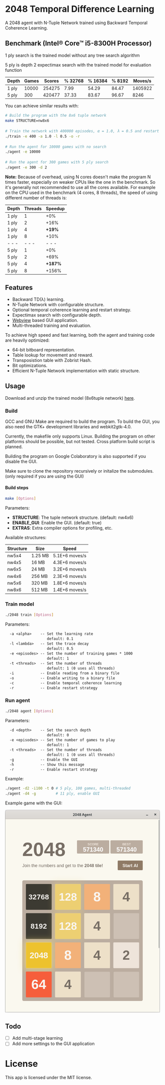 # 2048 Temporal Difference Learning

A 2048 agent with N-Tuple Network trained using Backward Temporal Coherence Learning.

## Benchmark (Intel® Core™ i5-8300H Processor)

1 ply search is the trained model without any tree search algorithm

5 ply is depth 2 expectimax search with the trained model for evaluation function

| Depth | Games | Scores | % 32768 | % 16384 | % 8192 | Moves/s |
| ----- | ----- | ------ | ------- | ------- | ------ | ------- |
| 1 ply | 10000 | 254275 | 7.99    | 54.29   | 84.47  | 1405922 |
| 5 ply | 300   | 420477 | 37.33   | 83.67   | 96.67  | 8246    |

You can achieve similar results with:

```sh
# Build the program with the 8x6 tuple network
make STRUCTURE=nw8x6

# Train the network with 400000 episodes, α = 1.0, λ = 0.5 and restart strategy
./train -e 400 -a 1.0 -l 0.5 -o -r

# Run the agent for 10000 games with no search
./agent -e 10000

# Run the agent for 300 games with 5 ply search
./agent -e 300 -d 2
```

**Note:** Because of overhead, using N cores doesn't make the program N times faster, especially on weaker CPUs like the one in the benchmark.
So it's generally not recommended to use all the cores available.
For example on the CPU used in the benchmark (4 cores, 8 threads), the speed of using different number of threads is:

| Depth | Threads | Speedup   |
| ----- | ------- | --------- |
| 1 ply | 1       | +0%       |
| 1 ply | 2       | +16%      |
| 1 ply | 4       | **+19%**  |
| 1 ply | 8       | +10%      |
| - - - | - - -   | - - -     |
| 5 ply | 1       | +0%       |
| 5 ply | 2       | +69%      |
| 5 ply | 4       | **+187%** |
| 5 ply | 8       | +156%     |

## Features

- Backward TD(λ) learning.
- N-Tuple Network with configurable structure.
- Optional temporal coherence learning and restart strategy.
- Expectimax search with configurable depth.
- [Webview](https://github.com/webview/webview) based GUI application.
- Multi-threaded training and evaluation.

To achieve high speed and fast learning, both the agent and training code are heavily optimized:

- 64-bit bitboard representation.
- Table lookup for movement and reward.
- Transposistion table with Zobrist Hash.
- Bit optimizations.
- Efficient N-Tuple Network implementation with static structure.

## Usage

Download and unzip the trained model (8x6tuple network) [here](../../releases/latest).

### Build

GCC and GNU Make are required to build the program.
To build the GUI, you also need the GTK+ development libraries and webkit2gtk-4.0.

Currently, the makefile only supports Linux. Building the program on other platforms should be possible, but not tested.
Cross platform build script is planned.

Building the program on Google Colaboratory is also supported if you disable the GUI.

Make sure to clone the repository recursively or initalize the submodules. (only required if you are using the GUI)

#### Build steps

```sh
make [Options]
```

Parameters:

- **STRUCTURE**: The tuple network structure. (default: nw4x6)
- **ENABLE_GUI**: Enable the GUI. (default: true)
- **EXTRAS**: Extra compiler options for profiling, etc.

Available structures:

| Structure | Size    | Speed          |
| --------- | ------- | -------------- |
| nw5x4     | 1.25 MB | 5.1E+6 moves/s |
| nw4x5     | 16 MB   | 4.3E+6 moves/s |
| nw6x5     | 24 MB   | 3.2E+6 moves/s |
| nw4x6     | 256 MB  | 2.3E+6 moves/s |
| nw5x6     | 320 MB  | 1.8E+6 moves/s |
| nw8x6     | 512 MB  | 1.4E+6 moves/s |

### Train model

```sh
./2048 train [Options]
```

Parameters:

```
  -a <alpha>    -- Set the learning rate
                   default: 0.1
  -l <lambda>   -- Set the trace decay
                   default: 0.5
  -e <episodes> -- Set the number of training games * 1000
                   default: 1
  -t <threads>  -- Set the number of threads
                   default: 1 (0 uses all threads)
  -i            -- Enable reading from a binary file
  -o            -- Enable writing to a binary file
  -c            -- Enable temporal coherence learning
  -r            -- Enable restart strategy  
```

### Run agent

```sh
./2048 agent [Options]
```

Parameters:

```
  -d <depth>    -- Set the search depth
                   default: 0
  -e <episodes> -- Set the number of games to play
                   default: 1
  -t <threads>  -- Set the number of threads
                   default: 1 (0 uses all threads)
  -g            -- Enable the GUI
  -h            -- Show this message                        
  -r            -- Enable restart strategy
```

Example:

```sh
./agent -d2 -i100 -t 0 # 5 ply, 100 games, multi-threaded
./agent -d4 -g         # 11 ply, enable GUI
```

Example game with the GUI:

![](gui.png)

## Todo

- [ ] Add multi-stage learning
- [ ] Add more settings to the GUI application

# License

This app is licensed under the MIT license.
